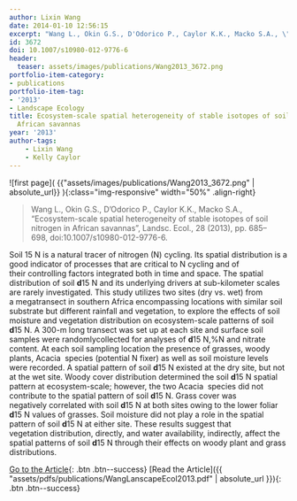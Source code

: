 ```yaml
---
author: Lixin Wang
date: 2014-01-10 12:56:15
excerpt: "Wang L., Okin G.S., D'Odorico P., Caylor K.K., Macko S.A., \"Ecosystem-scale spatial heterogeneity of stable isotopes of soil nitrogen in African savannas\", Landsc. Ecol., 28 (2013), pp. 685\u2013698, doi:10.1007/s10980-012-9776-6."
id: 3672
doi: 10.1007/s10980-012-9776-6
header:
  teaser: assets/images/publications/Wang2013_3672.png
portfolio-item-category:
- publications
portfolio-item-tag:
- '2013'
- Landscape Ecology
title: Ecosystem-scale spatial heterogeneity of stable isotopes of soil nitrogen in
  African savannas
year: '2013'
author-tags:
    - Lixin Wang
    - Kelly Caylor
---
```


![first page]( {{"assets/images/publications/Wang2013_3672.png" | absolute_url}} ){:class="img-responsive" width="50%" .align-right}

> Wang L., Okin G.S., D’Odorico P., Caylor K.K., Macko S.A., “Ecosystem-scale spatial heterogeneity of stable isotopes of soil nitrogen in African savannas”, Landsc. Ecol., 28 (2013), pp. 685–698, doi:10.1007/s10980-012-9776-6.


Soil 15 N is a natural tracer of nitrogen (N) cycling. Its spatial distribution is a good indicator of processes that are critical to N cycling and of their controlling factors integrated both in time and space. The spatial distribution of soil **d**15 N and its underlying drivers at sub-kilometer scales are rarely investigated. This study utilizes two sites (dry vs. wet) from a megatransect in southern Africa encompassing locations with similar soil substrate but different rainfall and vegetation, to explore the effects of soil moisture and vegetation distribution on ecosystem-scale patterns of soil **d**15 N. A 300-m long transect was set up at each site and surface soil samples were randomlycollected for analyses of **d**15 N,%N and nitrate content. At each soil sampling location the presence of grasses, woody plants, Acacia  species (potential N fixer) as well as soil moisture levels were recorded. A spatial pattern of soil **d**15 N existed at the dry site, but not at the wet site. Woody cover distribution determined the soil **d**15 N spatial pattern at ecosystem-scale; however, the two Acacia  species did not contribute to the spatial pattern of soil **d**15 N. Grass cover was negatively correlated with soil **d**15 N at both sites owing to the lower foliar **d**15 N values of grasses. Soil moisture did not play a role in the spatial pattern of soil **d**15 N at either site. These results suggest that vegetation distribution, directly, and water availability, indirectly, affect the spatial patterns of soil **d**15 N through their effects on woody plant and grass distributions.


[Go to the Article](http://dx.doi.org/10.1007/s10980-012-9776-6){: .btn .btn--success}
[Read the Article]({{ "assets/pdfs/publications/WangLanscapeEcol2013.pdf" | absolute_url }}){: .btn .btn--success}